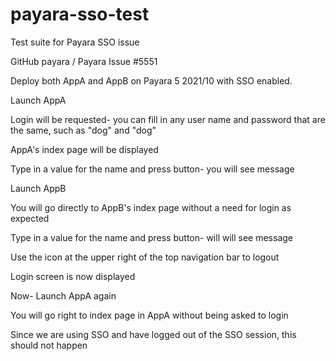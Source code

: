 # payara-sso-test
Test suite for Payara SSO issue

GitHub payara / Payara Issue #5551

Deploy both AppA and AppB on Payara 5 2021/10 with SSO enabled.

Launch AppA

Login will be requested- you can fill in any user name and password that are the same, such as "dog" and "dog"

AppA's index page will be displayed

Type in a value for the name and press button- you will see message



Launch AppB

You will go directly to AppB's index page without a need for login as expected

Type in a value for the name and press button- will will see message

Use the icon at the upper right of the top navigation bar to logout

Login screen is now displayed


Now- Launch AppA again

You will go right to index page in AppA without being asked to login

Since we are using SSO and have logged out of the SSO session, this should not happen
